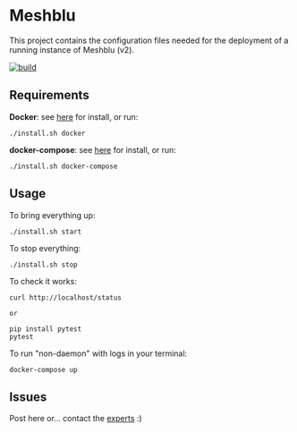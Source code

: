Meshblu
=======

This project contains the configuration files needed for
the deployment of a running instance of Meshblu (v2).

[![build][build-icon]][build-page]

[build-icon]: https://travis-ci.org/iot-lab/meshblu.svg?branch=master
[build-page]: https://travis-ci.org/iot-lab/meshblu/builds


Requirements
------------

  **Docker**: see [here][docker_install] for install, or run:

	./install.sh docker


  **docker-compose**: see [here][compose_install] for install, or run:

	./install.sh docker-compose


Usage
-----

To bring everything up:

	./install.sh start

To stop everything:

	./install.sh stop

To check it works:

	curl http://localhost/status

	or

	pip install pytest
	pytest

To run "non-daemon" with logs in your terminal:

	docker-compose up


Issues
------

Post here or... contact the [experts][meshblu_github] :)


[docker_install]:  https://www.docker.com/products/overview
[compose_install]: https://docs.docker.com/compose/install
[meshblu_github]:  https://github.com/octoblu
